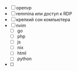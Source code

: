 - [ ]  openvp
- [ ] remmina или доступ к RDP
- [ ] крепкий сон компьютера
- [ ] nvim 
	- [ ] go
	- [ ] php
	- [ ] js
	- [ ] nix
	- [ ]  html
	- [ ] python
- [ ] 